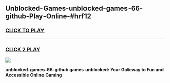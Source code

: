 
## Unblocked-Games-unblocked-games-66-github-Play-Online-#hrf12
<h3>
<a href="https://premium.freeplayer.one?title=unblocked-games-66-github&ref=27F">CLICK TO PLAY</a></h3>
<hr>

<h3>
<a href="https://premium.freeplayer.one?title=unblocked-games-66-github&ref=27F">CLICK 2 PLAY</a>
  
</h3>

<a href="https://premium.freeplayer.one?title=unblocked-games-66-github&ref=27F"><img src="https://clearcache.store/games.png"></a>


**unblocked-games-66-github games unblocked: Your Gateway to Fun and Accessible Online Gaming**
